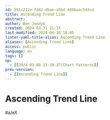 ```yaml
---
id: 591c212e-fd42-4bae-a5bd-489baac544cd
title: Ascending Trend Line
abstract: 
author: Ben Jendyk
created: 2024-03-31 21:15
last-modified: 2024-04-16 18:05
linter-yaml-title-alias: Ascending Trend Line
aliases: [Ascending Trend Line]
access: public
language: en
tags: []
up:
  - [[2024-03-08-13-39-37|Chart Patterns]]
prev-version:
  - [[Ascending Trend Line]]
---
```


# Ascending Trend Line

#a/eX 
